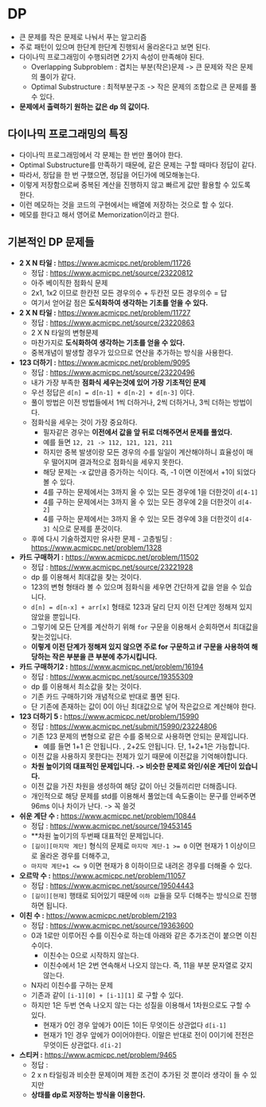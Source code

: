 # DP
* 큰 문제를 작은 문제로 나눠서 푸는 알고리즘
* 주로 패턴이 있으며 한단계 한단계 진행되서 올라온다고 보면 된다.   
* 다이나믹 프로그래밍이 수행되려면 2가지 속성이 만족해야 된다.
  * Overlapping Subproblem : 겹치는 부분(작은)문제 -> 큰 문제와 작은 문제의 풀이가 같다.   
  * Optimal Substructure : 최적부분구조 -> 작은 문제의 조합으로 큰 문제를 풀 수 있다.  
* **문제에서 출력하기 원하는 값은 dp 의 값이다.**        

## 다이나믹 프로그래밍의 특징 
* 다이나믹 프로그래밍에서 각 문제는 한 번만 풀어야 한다.
* Optimal Substructure를 만족하기 때문에, 같은 문제는 구할 때마다 정답이 같다.
* 따라서, 정답을 한 번 구했으면, 정답을 어딘가에 메모해놓는다.
* 이렇게 저장함으로써 중복된 계산을 진행하지 않고 빠르게 값만 활용할 수 있도록 한다.
* 이런 메모하는 것을 코드의 구현에서는 배열에 저장하는 것으로 할 수 있다.
* 메모를 한다고 해서 영어로 Memorization이라고 한다.

## 기본적인 DP 문제들    
* **2 X N 타일 :** https://www.acmicpc.net/problem/11726
	* 정답 : https://www.acmicpc.net/source/23220812
	* 아주 베이직한 점화식 문제
	* 2x1, 1x2 이므로 한칸전 모든 경우의수 + 두칸전 모든 경우의수 = 답 
	* 여기서 얻어갈 점은 **도식화하여 생각하는 기초를 얻을 수 있다.**   
* **2 X N 타일 :** https://www.acmicpc.net/problem/11727
	* 정답 : https://www.acmicpc.net/source/23220863
	* 2 X N 타일의 변형문제 
	* 마찬가지로 **도식화하여 생각하는 기초를 얻을 수 있다.**
	* 중복개념이 발생할 경우가 있으므로 연산을 추가하는 방식을 사용한다.    
* **123 더하기 :** https://www.acmicpc.net/problem/9095
	* 정답 : https://www.acmicpc.net/source/23220496
	* 내가 가장 부족한 **점화식 세우는것에 있어 가장 기초적인 문제**   
	* 우선 정답은 `d[n] = d[n-1] + d[n-2] + d[n-3]` 이다. 
	* 풀이 방법은 이전 방법들에서 1씩 더하거나, 2씩 더하거나, 3씩 더하는 방법이다.   
	* 점화식을 세우는 것이 가장 중요하다.
		* 필자같은 경우는 **이전에서 값을 앞 뒤로 더해주면서 문제를 풀었다.**    
		* 예를 들면 `12, 21 -> 112, 121, 121, 211`
		* 하지만 중복 발생이랑 모든 경우의 수를 일일이 계산해야하니 효율성이 매우 떨어지며 결과적으로 점화식을 세우지 못한다.    
		* 해당 문제는 -x 값만큼 증가하는 식이다. 즉, -1 이면 이전에서 +1이 되었다 볼 수 있다.   
		* 4를 구하는 문제에서는 3까지 올 수 있는 모든 경우에 1을 더한것이 `d[4-1]`
		* 4를 구하는 문제에서는 3까지 올 수 있는 모든 경우에 2을 더한것이 `d[4-2]`
		* 4를 구하는 문제에서는 3까지 올 수 있는 모든 경우에 3을 더한것이 `d[4-3]` 식으로 문제를 푼것이다. 
	* 후에 다시 기술하겠지만 유사한 문제 - 고층빌딩 : https://www.acmicpc.net/problem/1328	
* **카드 구매하기 :** https://www.acmicpc.net/problem/11502
	* 정답 : https://www.acmicpc.net/source/23221928
	* dp 를 이용해서 최대값을 찾는 것이다.   
	* 123의 변형 형태라 볼 수 있으며 점화식을 세우면 간단하게 값을 얻을 수 있습니다.  
	* `d[n] = d[n-x] + arr[x]` 형태로 123과 달리 단지 이전 단계만 정해져 있지 않았을 뿐입니다. 
	* 그렇기에 모든 단계를 계산하기 위해 `for` 구문을 이용해서 순회하면서 최대값을 찾는것입니다.  
	* **이렇게 이전 단계가 정해져 있지 않으면 주로 for 구문하고 if 구문을 사용하여 해당하는 작은 부분을 큰 부분에 추가시킵니다.**          
* **카드 구매하기2 :** https://www.acmicpc.net/problem/16194
	* 정답 : https://www.acmicpc.net/source/19355309
	* dp 를 이용해서 최소값을 찾는 것이다.   
	* 기존 카드 구매하기와 개념적으로 반대로 풀면 된다.   
	* 단 기존에 존재하는 값이 0이 아닌 최대값으로 넣어 작은값으로 계산해야 한다.    
* **123 더하기 5 :** https://www.acmicpc.net/problem/15990
	* 정답 : https://www.acmicpc.net/submit/15990/23224806
	* 기존 123 문제의 변형으로 같은 수를 중복으로 사용하면 안되는 문제입니다.    
		* 예를 들면 1+1 은 안됩니다. , 2+2도 안됩니다. 단, 1+2+1은 가능합니다.    
	* 이전 값을 사용하지 못한다는 전제가 있기 때문에 이전값을 기억해야합니다.
	* **차원 높이기의 대표적인 문제입니다. -> 비슷한 문제로 와인/쉬운 계단이 있습니다.**	  
	* 이전 값을 가진 차원을 생성하여 해당 값이 아닌 것들끼리만 더해줍니다.   
	* 개인적으로 해당 문제를 std를 이용해서 풀었는데 속도줄이는 문구를 안써주면 96ms 이나 차이가 난다. -> 꼭 쓸것  
* **쉬운 계단 수 :** https://www.acmicpc.net/problem/10844
	* 정답 : https://www.acmicpc.net/source/19453145
	* **차원 높이기의 두번째 대표적인 문제입니다.
	* `[길이][마지막 계단]` 형식의 문제로 `마지막 계단-1 >= 0` 이면 현재가 1 이상이므로 올라온 경우를 더해주고,
	* `마지막 계단+1 <= 9` 이면 현재가 8 이하이므로 내려온 경우를 더해줄 수 있다.     
* **오르막 수 :** https://www.acmicpc.net/problem/11057
	* 정답 : https://www.acmicpc.net/source/19504443
	* `[길이][현재]` 행태로 되어있기 때문에 `이하 값`들을 모두 더해주는 방식으로 진행하면 됩니다.    
* **이친 수 :** https://www.acmicpc.net/problem/2193
	* 정답 : https://www.acmicpc.net/source/19363600
	* 0과 1로만 이루어진 수를 이진수로 하는데 아래와 같은 추가조건이 붙으면 이친수이다.  
		* 이친수는 0으로 시작하지 않는다.   
		* 이친수에서 1은 2번 연속해서 나오지 않는다. 즉, 11을 부분 문자열로 갖지 않는다.   
	* N자리 이친수를 구하는 문제   
	* 기존과 같이 `[i-1][0] + [i-1][1]` 로 구할 수 있다.   
	* 하지만 1은 두번 연속 나오지 않는 다는 성질을 이용해서 1차원으로도 구할 수 있다.  
		* 현재가 0인 경우 앞에가 0이든 1이든 무엇이든 상관없다 `d[i-1]`
		* 현재가 1인 경우 앞에가 0이어야한다. 이말은 반대로 전이 0이기에 전전은 무엇이든 상관없다. `d[i-2]`
* **스티커 :** https://www.acmicpc.net/problem/9465
	* 정답 : 
	* 2 x n 타일링과 비슷한 문제이며 제한 조건이 추가된 것 뿐이라 생각이 들 수 있지만
	* **상태를 dp로 저장하는 방식을 이용한다.**   
	
